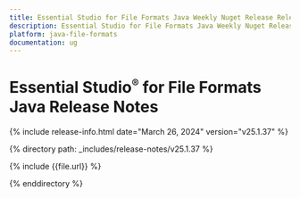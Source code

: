 ```yaml
---
title: Essential Studio for File Formats Java Weekly Nuget Release Release Notes  
description: Essential Studio for File Formats Java Weekly Nuget Release Release Notes  
platform: java-file-formats
documentation: ug
---
```


# Essential Studio<sup style="font-size:70%">&reg;</sup>  for File Formats Java Release Notes  

{% include release-info.html date="March 26, 2024"  version="v25.1.37" %} 

{% directory path: _includes/release-notes/v25.1.37 %}

{% include {{file.url}} %}

{% enddirectory %}